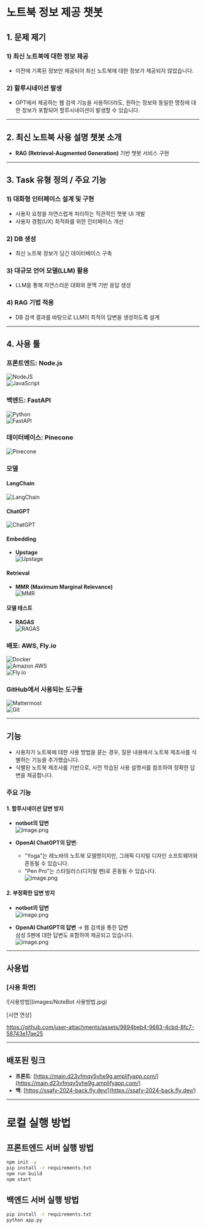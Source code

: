 # **노트북 정보 제공 챗봇**

## 1. 문제 제기

### 1) 최신 노트북에 대한 정보 제공  
- 이전에 기록된 정보만 제공되어 최신 노트북에 대한 정보가 제공되지 않았습니다.

### 2) 할루시네이션 발생  
- GPT에서 제공하는 웹 검색 기능을 사용하더라도, 원하는 정보와 동일한 명칭에 대한 정보가 포함되어 할루시네이션이 발생할 수 있습니다.

---

## 2. 최신 노트북 사용 설명 챗봇 소개  
- **RAG (Retrieval-Augmented Generation)** 기반 챗봇 서비스 구현

---

## 3. Task 유형 정의 / 주요 기능

### 1) 대화형 인터페이스 설계 및 구현  
- 사용자 요청을 자연스럽게 처리하는 직관적인 챗봇 UI 개발  
- 사용자 경험(UX) 최적화를 위한 인터페이스 개선  

### 2) DB 생성  
- 최신 노트북 정보가 담긴 데이터베이스 구축

### 3) 대규모 언어 모델(LLM) 활용  
- LLM을 통해 자연스러운 대화와 문맥 기반 응답 생성

### 4) RAG 기법 적용  
- DB 검색 결과를 바탕으로 LLM이 최적의 답변을 생성하도록 설계

---

## 4. 사용 툴

### 프론트엔드: Node.js  
![NodeJS](https://img.shields.io/badge/node.js-6DA55F?style=for-the-badge&logo=node.js&logoColor=white)  
![JavaScript](https://img.shields.io/badge/javascript-%23323330.svg?style=for-the-badge&logo=javascript&logoColor=%23F7DF1E)

### 백엔드: FastAPI  
![Python](https://img.shields.io/badge/python-3670A0?style=for-the-badge&logo=python&logoColor=ffdd54)  
![FastAPI](https://img.shields.io/badge/FastAPI-005571?style=for-the-badge&logo=fastapi)

### 데이터베이스: Pinecone  
![Pinecone](https://img.shields.io/badge/Pinecone-black?style=for-the-badge&logo=pinecone&logoColor=339933)

### 모델

#### **LangChain**  
![LangChain](https://img.shields.io/badge/LangChain-%23F5A623.svg?style=for-the-badge&logo=svg&logoColor=white)

#### **ChatGPT**  
![ChatGPT](https://img.shields.io/badge/chatGPT-74aa9c?style=for-the-badge&logo=openai&logoColor=white)

#### **Embedding**
- **Upstage**  
  ![Upstage](https://img.shields.io/badge/Upstage-%23805CFB.svg?style=for-the-badge&logo=data:image/png;base64,...)

#### **Retrieval**
- **MMR (Maximum Marginal Relevance)**  
  ![MMR](https://img.shields.io/badge/MMR-%23007BFF.svg?style=for-the-badge&logo=MMR&logoColor=white)

#### 모델 테스트
- **RAGAS**  
  ![RAGAS](https://img.shields.io/badge/RAGAS-%23F9C23C.svg?style=for-the-badge&logo=RAGAS&logoColor=white)

### 배포: AWS, Fly.io  
![Docker](https://img.shields.io/badge/Docker-2496ED?style=for-the-badge&logo=docker&logoColor=white)  
![Amazon AWS](https://img.shields.io/badge/Amazon_AWS-FF9900?style=for-the-badge&logo=amazonaws&logoColor=white)  
![Fly.io](https://img.shields.io/badge/Fly.io-24175B?style=for-the-badge&logo=flydotio&logoColor=white)

### GitHub에서 사용되는 도구들  
![Mattermost](https://img.shields.io/badge/Mattermost-0058CC?style=for-the-badge&logo=Mattermost&logoColor=white)  
![Git](https://img.shields.io/badge/git-%23F05033.svg?style=for-the-badge&logo=git&logoColor=white)

---

## 기능

- 사용자가 노트북에 대한 사용 방법을 묻는 경우, 질문 내용에서 노트북 제조사를 식별하는 기능을 추가했습니다.  
- 식별된 노트북 제조사를 기반으로, 사전 학습된 사용 설명서를 참조하여 정확한 답변을 제공합니다.

### 주요 기능

#### 1. 할루시네이션 답변 방지

- **notbot의 답변**  
    ![image.png](images/notbot_1.png)

- **OpenAI ChatGPT의 답변**:  
  - "Yoga"는 레노바의 노트북 모델명이지만, 그래픽 디지털 디자인 소프트웨어와 혼동될 수 있습니다.  
  - "Pen Pro"는 스타일러스(디지털 펜)로 혼동될 수 있습니다.  
  ![image.png](images/gpt_1.png)

#### 2. 부정확한 답변 방지

- **notbot의 답변**  
    ![image.png](images/notbot_2.png)

- **OpenAI ChatGPT의 답변** → 웹 검색을 통한 답변  
  삼성 S펜에 대한 답변도 포함하여 제공되고 있습니다.  
    ![image.png](images/gpt_2.png)

---

## 사용법


### [사용 화면]
  ![사용방법](images/NoteBot 사용방법.jpg)


[시연 연상]

https://github.com/user-attachments/assets/9894beb4-9683-4cbd-8fc7-58743e17ae25

---

## 배포된 링크

- **프론트**: [https://main.d23vfmqy5vhe9g.amplifyapp.com/](https://main.d23vfmqy5vhe9g.amplifyapp.com/)  
- **백**: [https://ssafy-2024-back.fly.dev/](https://ssafy-2024-back.fly.dev/)

---
# 로컬 실행 방법


## 프론트엔드 서버 실행 방법

```bash
npm init -y
pip install -r requirements.txt 
npm run build
npm start
```

## 백엔드 서버 실행 방법

```bash
pip install -r requirements.txt 
python app.py
```